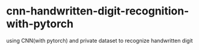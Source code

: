 # cnn-handwritten-digit-recognition-with-pytorch
using CNN(with pytorch) and private dataset to recognize handwritten digit 
